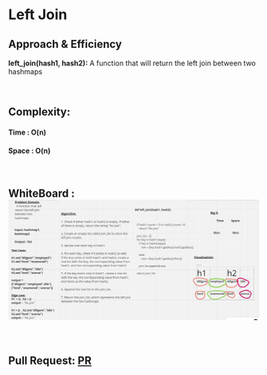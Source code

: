 # Left Join



## Approach & Efficiency


**left_join(hash1, hash2):**   A function that will return the left join between two hashmaps

<br>


## Complexity:
#### Time : O(n)

#### Space : O(n) 
<br>

## WhiteBoard : ![CC33](./cc33.jpg)


<br>

## Pull Request: [PR](https://github.com/DohaKhamaiseh/data-structures-and-algorithms/pull/61)